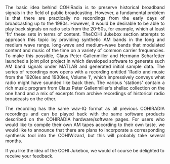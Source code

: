 <p style='text-align: justify;'>The basic idea behind COHIRadia is to preserve historical broadband signals in the field of public broadcasting. However, a fundamental problem is that there are practically no recordings from the early days of broadcasting up to the 1980s.
However, it would be desirable to be able to play back signals on radio sets from the 20-50s, for example, which at least 'fit' these sets in terms of content. TheCOHI Jukebox section attempts to approach this topic by providing synthetic AM bands in the long and medium wave range. 
long-wave and medium-wave bands that modulated content and music of the time on a variety of common carrier frequencies. To make this possible, Claus Peter Gallenmiller and Hermann Scharfetter launched a joint pilot project in which 
developed software to generate such AM band signals under MATLAB and generated initial sample data. The series of recordings now opens with a recording entitled 'Radio and music from the 1920ies and 1930ies, Volume 1', which impressively conveys what radio might have sounded like back then. The various 'stations' contain a rich music program from Claus Peter Gallenmiller's shellac collection on the one hand and a mix of excerpts from archive recordings of historical radio broadcasts on the other.</p> 

<p style='text-align: justify;'>The recording has the same wav-IQ format as all previous COHIRADIA recordings and can be played back with the same software products described on the COHIRADIA hardware/software pages. For users who would like to compile their own AM tapes according to their own taste, we would like to announce that there are plans to incorporate a corresponding synthesis tool into the COHIWizard, but this will probably take several months.</p>

If you like the idea of the COHI Jukebox, we would of course be delighted to receive your feedback.
